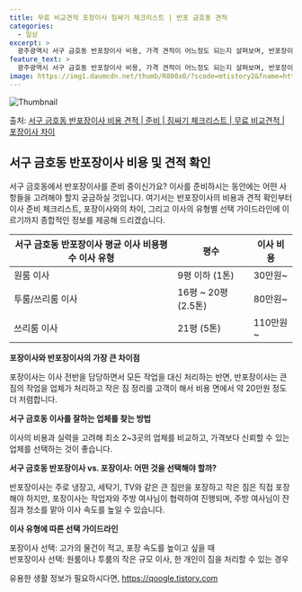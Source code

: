 ```yaml
---
title: 무료 비교견적 포장이사 짐싸기 체크리스트 | 반포 금호동 견적
categories:
  - 일상
excerpt: >
  광주광역시 서구 금호동 반포장이사 비용, 가격 견적이 어느정도 되는지 살펴보며, 반포장이사를 준비함에 있어 짐싸기 준비 체크리스트가 무엇인지 보겠습니다. 마지막으로 포장이사와 차이점을 통해 무료 비교견적으로 어떤 것이 더 합리적인 선택인지 공유 드립니다.서구 금호동 포장이사 견적 샘플 보기 👈 클릭서구 금호동 포장이사 가격 살펴보기 👈 클릭서구 금호동 반포장이사 평균 이사 비용평수서구 금호동 평균 이사 비용원룸 이사9평 이하 (1톤)30만원~투룸/쓰리룸 이사16평 ~ 20평 (2.5톤)80만원~쓰리룸 이사21평 (5톤) ~110만원~우리집 무료 이사견적 받기 👈 클릭[이사의 포장과 반포장의 가장 큰 차이점]포장이사는 이사 전반을 담당하면서 이사 과정에서 모든 작업을 대신 처리하는 반면, 반포장이사는..
feature_text: >
  광주광역시 서구 금호동 반포장이사 비용, 가격 견적이 어느정도 되는지 살펴보며, 반포장이사를 준비함에 있어 짐싸기 준비 체크리스트가 무엇인지 보겠습니다. 마지막으로 포장이사와 차이점을 통해 무료 비교견적으로 어떤 것이 더 합리적인 선택인지 공유 드립니다.서구 금호동 포장이사 견적 샘플 보기 👈 클릭서구 금호동 포장이사 가격 살펴보기 👈 클릭서구 금호동 반포장이사 평균 이사 비용평수서구 금호동 평균 이사 비용원룸 이사9평 이하 (1톤)30만원~투룸/쓰리룸 이사16평 ~ 20평 (2.5톤)80만원~쓰리룸 이사21평 (5톤) ~110만원~우리집 무료 이사견적 받기 👈 클릭[이사의 포장과 반포장의 가장 큰 차이점]포장이사는 이사 전반을 담당하면서 이사 과정에서 모든 작업을 대신 처리하는 반면, 반포장이사는..
image: https://img1.daumcdn.net/thumb/R800x0/?scode=mtistory2&fname=https%3A%2F%2Fblog.kakaocdn.net%2Fdn%2FUB0oO%2FbtsHcI4o76O%2FdW0cqutKx14wEeYI5GlvQ0%2Fimg.webp
---
```


![Thumbnail](https://img1.daumcdn.net/thumb/R800x0/?scode=mtistory2&fname=https%3A%2F%2Fblog.kakaocdn.net%2Fdn%2FUB0oO%2FbtsHcI4o76O%2FdW0cqutKx14wEeYI5GlvQ0%2Fimg.webp)

<p>출처: <a href="https://qoogle.tistory.com/9564" rel="dofollow">서구 금호동 반포장이사 비용 견적 | 준비 | 짐싸기 체크리스트 | 무료 비교견적 | 포장이사 차이</a> </p>

## 서구 금호동 반포장이사 비용 및 견적 확인

서구 금호동에서 반포장이사를 준비 중이신가요? 이사를 준비하시는 동안에는 어떤 사항들을 고려해야 할지 궁금하실 것입니다. 여기서는
반포장이사의 비용과 견적 확인부터 이사 준비 체크리스트, 포장이사와의 차이, 그리고 이사의 유형별 선택 가이드라인에 이르기까지 종합적인
정보를 제공해 드리겠습니다.

**서구 금호동 반포장이사 평균 이사 비용평수** **이사 유형** | **평수** | **이사 비용**  
---|---|---  
원룸 이사 | 9평 이하 (1톤) | 30만원~  
투룸/쓰리룸 이사 | 16평 ~ 20평 (2.5톤) | 80만원~  
쓰리룸 이사 | 21평 (5톤) | 110만원~  
**포장이사와 반포장이사의 가장 큰 차이점**

포장이사는 이사 전반을 담당하면서 모든 작업을 대신 처리하는 반면, 반포장이사는 큰 짐의 작업을 업체가 처리하고 작은 짐 정리를 고객이 해서
비용 면에서 약 20만원 정도 더 저렴합니다.

**서구 금호동 이사를 잘하는 업체를 찾는 방법**

이사의 비용과 실력을 고려해 최소 2~3곳의 업체를 비교하고, 가격보다 신뢰할 수 있는 업체를 선택하는 것이 좋습니다.

**서구 금호동 반포장이사 vs. 포장이사: 어떤 것을 선택해야 할까?**

반포장이사는 주로 냉장고, 세탁기, TV와 같은 큰 짐만을 포장하고 작은 짐은 직접 포장해야 하지만, 포장이사는 작업자와 주방 여사님이
협력하여 진행되며, 주방 여사님이 잔짐과 청소를 맡아 이사 속도를 높일 수 있습니다.

**이사 유형에 따른 선택 가이드라인**

포장이사 선택: 고가의 물건이 적고, 포장 속도를 높이고 싶을 때  
반포장이사 선택: 원룸이나 투룸의 작은 규모 이사, 한 개인이 짐을 처리할 수 있는 경우



 

유용한 생활 정보가 필요하시다면, <a href="https://qoogle.tistory.com" rel="dofollow">https://qoogle.tistory.com</a>



